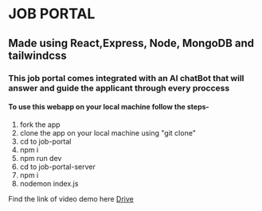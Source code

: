 # JOB PORTAL 
## Made using **React,Express, Node, MongoDB and tailwindcss**
### This job portal comes integrated with an AI chatBot that will answer and guide the applicant through every proccess

#### To use this webapp on your local machine follow the steps-
1. fork the app
2. clone the app on your local machine using "git clone"
3. cd to job-portal
4. npm i
5. npm run dev
6. cd to job-portal-server
7. npm i
8. nodemon index.js

Find the link of video demo here [Drive]([targetURL](https://drive.google.com/file/d/1w33xJ1h2-x94T-_TxhVelWuYGj5Yx2kR/view?usp=sharing)https://drive.google.com/file/d/1w33xJ1h2-x94T-_TxhVelWuYGj5Yx2kR/view?usp=sharing)
